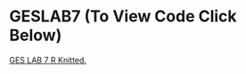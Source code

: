 # GESLAB7 (To View Code Click Below) 
<a href="https://github.com/jjustin1/GESLAB7/blob/main/LAB7RPDF.pdf" target="_blank"> GES LAB 7 R Knitted.</a>
